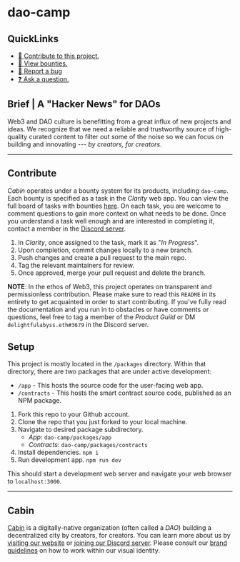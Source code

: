 # dao-camp

## QuickLinks

- [🙋 Contribute to this project.](#Contribute)
- [🎯 View bounties.][4]
- [🐞 Report a bug][5]
- [❓ Ask a question.][6]

## Brief | A "Hacker News" for DAOs

Web3 and DAO culture is benefitting from a great influx of new projects
and ideas.  We recognize that we need a reliable and trustworthy source 
of high-quality curated content to filter out some of the noise so we 
can focus on building and innovating --- *by creators, for creators*.

---

## Contribute

*Cabin* operates under a bounty system for its products, including 
`dao-camp`. Each bounty is specified as a task in the *Clarity* web app. 
You can view the full board of tasks with bounties [here][4]. On each 
task, you are welcome to comment questions to gain more context on what 
needs to be done. Once you understand a task well enough and are 
interested in completing it, contact a member in the [Discord server][2].

1. In *Clarity*, once assigned to the task, mark it as "*In Progress*".
2. Upon completion, commit changes locally to a new branch.
3. Push changes and create a pull request to the main repo.
4. Tag the relevant maintainers for review.
5. Once approved, merge your pull request and delete the branch.

**NOTE**: In the ethos of Web3, this project operates on transparent and 
permissionless contribution. Please make sure to read this `README` in 
its entirety to get acquainted in order to start contributing. If you've 
fully read the documentation and you run in to obstacles or have comments 
or questions, feel free to tag a member of the *Product Guild* or DM 
`delightfulabyss.eth#3679` in the Discord server.

## Setup

This project is mostly located in the `/packages` directory. Within 
that directory, there are two packages that are under active development:

  - `/app` - This hosts the source code for the user-facing web app.
  - `/contracts` - This hosts the smart contract source code, published
     as an NPM package.

1. Fork this repo to your Github account.
2. Clone the repo that you just forked to your local machine.
3. Navigate to desired package subdirectory. 
   - *App*: `dao-camp/packages/app` 
   - *Contracts*: `dao-camp/packages/contracts`
5. Install dependencies.  `npm i`
6. Run development app.  `npm run dev`

This should start a development web server and navigate your web browser 
to `localhost:3000`.

---

## Cabin

[Cabin][1] is a digitally-native organization (often
called a *DAO*) building a decentralized city by creators, for creators. 
You can learn more about us by [visiting our website][1] or 
[joining our Discord server][2]. Please consult our [brand guidelines][3] 
on how to work within our visual identity.

<!-- hyperlink references -->
[1]: https://www.creatorcabins.com "Cabin | Homepage"
[2]: https://discord.gg/4G6XjsCjM3 "Cabin | Discord Server"
[3]: https://github.com/CabinDAO/topo "Topo Repo| Brand Guidelines"
[4]: https://app.clarity.so/cabin/view/3039c279-2ee2-4da2-a604-dc1c23d5010c "Clarity | Bounties"
[5]: https://github.com/CabinDAO/dao-camp/issues/new "dao-camp repo | Report a Bug"
[6]: https://github.com/CabinDAO/Passports/discussions "dao-camp repo | Discussions"
